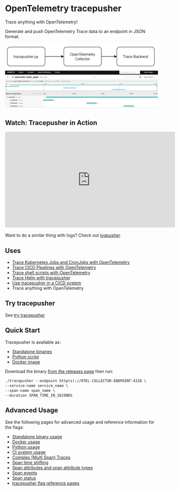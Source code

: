 # OpenTelemetry tracepusher

Trace anything with OpenTelemetry!

Generate and push OpenTelemetry Trace data to an endpoint in JSON format.

![architecture](assets/architecture.png)
![complex trace](assets/complex-trace.png)

## Watch: Tracepusher in Action

<iframe width="560" height="315" src="https://www.youtube.com/embed/zZDFQNHepyI" title="YouTube video player" frameborder="0" allow="accelerometer; autoplay; clipboard-write; encrypted-media; gyroscope; picture-in-picture; web-share" allowfullscreen></iframe>

Want to do a similar thing with logs? Check out [logpusher](https://agardnerit.github.io/logpusher).

##  Uses

- [Trace Kubernetes Jobs and CronJobs with OpenTelemetry](usage/k8sjobs.md)
- [Trace CICD Pipelines with OpenTelemetry](https://github.com/agardnerIT/tracepusher/blob/main/samples/gitlab/README.md)
- [Trace shell scripts with OpenTelemetry](https://github.com/agardnerIT/tracepusher/blob/main/samples/script.sh)
- [Trace Helm with tracepusher](usage/helm.md)
- [Use tracepusher in a CICD system](usage/ci.md)
- Trace anything with OpenTelemetry

## Try tracepusher
See [try tracepusher](try.md)

## Quick Start

Tracepusher is available as:

- [Standalone binaries](usage/standalone.md)
- [Python script](usage/python.md)
- [Docker image](usage/docker.md)

Download the binary [from the releases page](https://github.com/agardnerIT/tracepusher/releases/latest) then run:

```
./tracepusher --endpoint http(s)://OTEL-COLLECTOR-ENDPOINT:4318 \
--service-name service_name \
--span-name span_name \
--duration SPAN_TIME_IN_SECONDS
```

## Advanced Usage

See the following pages for advanced usage and reference information for the flags:

- [Standalone binary usage](usage/standalone.md)
- [Docker usage](usage/docker.md)
- [Python usage](usage/python.md)
- [CI system usage](usage/ci.md)
- [Complex (Multi Span) Traces](reference/multi-span-traces.md)
- [Span time shifting](reference/time-shifting.md)
- [Span attributes and span attribute types](reference/span-attribute-types.md)
- [Span events](reference/span-events.md)
- [Span status](reference/span-status.md)
- [tracepusher flag reference pages](reference/index.md)
